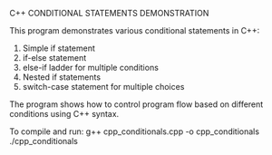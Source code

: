 C++ CONDITIONAL STATEMENTS DEMONSTRATION

This program demonstrates various conditional statements in C++:

1. Simple if statement
2. if-else statement
3. else-if ladder for multiple conditions
4. Nested if statements
5. switch-case statement for multiple choices

The program shows how to control program flow based on different conditions using C++ syntax.

To compile and run:
g++ cpp_conditionals.cpp -o cpp_conditionals
./cpp_conditionals
